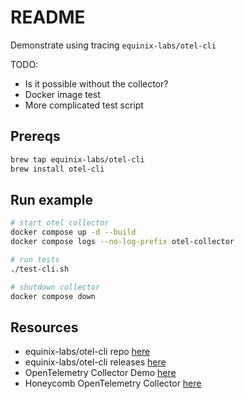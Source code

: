 # README

Demonstrate using tracing `equinix-labs/otel-cli`  

TODO:

* Is it possible without the collector?
* Docker image test
* More complicated test script

## Prereqs

```sh
brew tap equinix-labs/otel-cli
brew install otel-cli
```

## Run example

```sh
# start otel collector
docker compose up -d --build  
docker compose logs --no-log-prefix otel-collector           

# run tests
./test-cli.sh

# shutdown collector
docker compose down              
```

## Resources

* equinix-labs/otel-cli repo [here](https://github.com/equinix-labs/otel-cli)
* equinix-labs/otel-cli releases [here](https://github.com/equinix-labs/otel-cli/releases)
* OpenTelemetry Collector Demo [here](https://github.com/open-telemetry/opentelemetry-collector-contrib/tree/main/examples/demo)
* Honeycomb OpenTelemetry Collector [here](https://docs.honeycomb.io/getting-data-in/otel-collector/)

